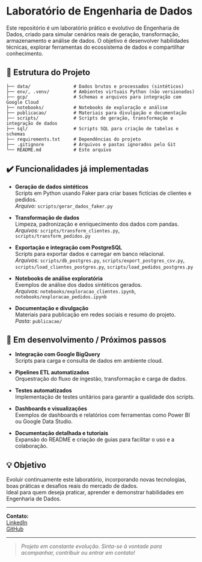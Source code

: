 # Laboratório de Engenharia de Dados

Este repositório é um laboratório prático e evolutivo de Engenharia de Dados, criado para simular cenários reais de geração, transformação, armazenamento e análise de dados. O objetivo é desenvolver habilidades técnicas, explorar ferramentas do ecossistema de dados e compartilhar conhecimento.

## 📁 Estrutura do Projeto

```
├── data/                # Dados brutos e processados (sintéticos)
├── env/, .venv/         # Ambientes virtuais Python (não versionados)
├── gcp/                 # Schemas e arquivos para integração com Google Cloud
├── notebooks/           # Notebooks de exploração e análise
├── publicacao/          # Materiais para divulgação e documentação
├── scripts/             # Scripts de geração, transformação e integração de dados
├── sql/                 # Scripts SQL para criação de tabelas e schemas
├── requirements.txt     # Dependências do projeto
├── .gitignore           # Arquivos e pastas ignorados pelo Git
└── README.md            # Este arquivo
```

## ✔️ Funcionalidades já implementadas

- **Geração de dados sintéticos**  
  Scripts em Python usando Faker para criar bases fictícias de clientes e pedidos.  
  _Arquivo:_ `scripts/gerar_dados_faker.py`

- **Transformação de dados**  
  Limpeza, padronização e enriquecimento dos dados com pandas.  
  _Arquivos:_ `scripts/transform_clientes.py`, `scripts/transform_pedidos.py`

- **Exportação e integração com PostgreSQL**  
  Scripts para exportar dados e carregar em banco relacional.  
  _Arquivos:_ `scripts/db_postgres.py`, `scripts/export_postgres_csv.py`, `scripts/load_clientes_postgres.py`, `scripts/load_pedidos_postgres.py`

- **Notebooks de análise exploratória**  
  Exemplos de análise dos dados sintéticos gerados.  
  _Arquivos:_ `notebooks/exploracao_clientes.ipynb`, `notebooks/exploracao_pedidos.ipynb`

- **Documentação e divulgação**  
  Materiais para publicação em redes sociais e resumo do projeto.  
  _Pasta:_ `publicacao/`

## 🚧 Em desenvolvimento / Próximos passos

- **Integração com Google BigQuery**  
  Scripts para carga e consulta de dados em ambiente cloud.

- **Pipelines ETL automatizados**  
  Orquestração do fluxo de ingestão, transformação e carga de dados.

- **Testes automatizados**  
  Implementação de testes unitários para garantir a qualidade dos scripts.

- **Dashboards e visualizações**  
  Exemplos de dashboards e relatórios com ferramentas como Power BI ou Google Data Studio.

- **Documentação detalhada e tutoriais**  
  Expansão do README e criação de guias para facilitar o uso e a colaboração.

## 💡 Objetivo

Evoluir continuamente este laboratório, incorporando novas tecnologias, boas práticas e desafios reais do mercado de dados.  
Ideal para quem deseja praticar, aprender e demonstrar habilidades em Engenharia de Dados.

---

**Contato:**  
[LinkedIn](https://linkedin.com/in/daniel-cauldron)  
[GitHub](https://github.com/DanielCauldron?tab=repositories)

---

> _Projeto em constante evolução. Sinta-se à vontade para acompanhar, contribuir ou entrar em contato!_